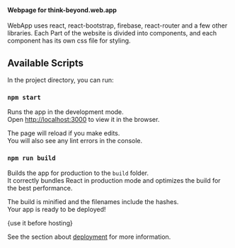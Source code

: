 #### Webpage for think-beyond.web.app

WebApp uses react, react-bootstrap, firebase, react-router and a few other libraries.
Each Part of the website is divided into components, and each component has its own css file for styling.


## Available Scripts

In the project directory, you can run:

### `npm start`

Runs the app in the development mode.<br />
Open [http://localhost:3000](http://localhost:3000) to view it in the browser.

The page will reload if you make edits.<br />
You will also see any lint errors in the console.


### `npm run build`

Builds the app for production to the `build` folder.<br />
It correctly bundles React in production mode and optimizes the build for the best performance.

The build is minified and the filenames include the hashes.<br />
Your app is ready to be deployed!

{use it before hosting}

See the section about [deployment](https://facebook.github.io/create-react-app/docs/deployment) for more information.


